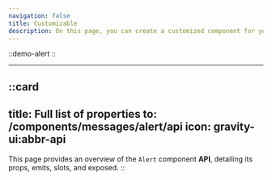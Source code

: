 ```yaml
---
navigation: false
title: Customizable
description: On this page, you can create a customized component for your Vue applications by adjusting its properties to suit your needs. It provides a live preview of the component’s code and behavior, allowing you to design dynamic and user-friendly interfaces effortlessly.
---
```

::demo-alert
::

---

::card
---
title: Full list of properties
to: /components/messages/alert/api
icon: gravity-ui:abbr-api
---
This page provides an overview of the `Alert` component **API**, detailing its props, emits, slots, and exposed.
::